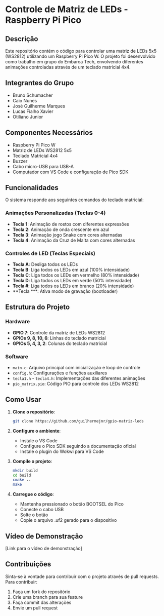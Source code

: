 # Controle de Matriz de LEDs - Raspberry Pi Pico
## Descrição
Este repositório contém o código para controlar uma matriz de LEDs 5x5 (WS2812) utilizando um Raspberry Pi Pico W. O projeto foi desenvolvido como trabalho em grupo do Embarca Tech, envolvendo diferentes animações controladas através de um teclado matricial 4x4.

## Integrantes do Grupo
- Bruno Schumacher
- Caio Nunes
- José Guilherme Marques
- Lucas Fialho Xavier
- Otiliano Junior

## Componentes Necessários
- Raspberry Pi Pico W
- Matriz de LEDs WS2812 5x5
- Teclado Matricial 4x4
- Buzzer
- Cabo micro-USB para USB-A
- Computador com VS Code e configuração de Pico SDK

## Funcionalidades
O sistema responde aos seguintes comandos do teclado matricial:

### Animações Personalizadas (Teclas 0-4)
- **Tecla 1**: Animação de rostos com diferentes expressões
- **Tecla 2**: Animação de onda crescente em azul
- **Tecla 3**: Animação jogo Snake com cores alternadas
- **Tecla 4**: Animação da Cruz de Malta com cores alternadas

### Controles de LED (Teclas Especiais)
- **Tecla A**: Desliga todos os LEDs
- **Tecla B**: Liga todos os LEDs em azul (100% intensidade)
- **Tecla C**: Liga todos os LEDs em vermelho (80% intensidade)
- **Tecla D**: Liga todos os LEDs em verde (50% intensidade)
- **Tecla #**: Liga todos os LEDs em branco (20% intensidade)
- **Tecla ***: Ativa modo de gravação (bootloader)

## Estrutura do Projeto
### Hardware
- **GPIO 7**: Controle da matriz de LEDs WS2812
- **GPIOs 9, 8, 10, 6**: Linhas do teclado matricial
- **GPIOs 5, 4, 3, 2**: Colunas do teclado matricial

### Software
- `main.c`: Arquivo principal com inicialização e loop de controle
- `config.h`: Configurações e funções auxiliares
- `tecla1.h` - `tecla4.h`: Implementações das diferentes animações
- `pio_matrix.pio`: Código PIO para controle dos LEDs WS2812

## Como Usar
1. **Clone o repositório**:
   ```bash
   git clone https://github.com/guilhermejnr/gpio-matriz-leds
   ```

2. **Configure o ambiente**:
   - Instale o VS Code
   - Configure o Pico SDK seguindo a documentação oficial
   - Instale o plugin do Wokwi para VS Code

3. **Compile o projeto**:
   ```bash
   mkdir build
   cd build
   cmake ..
   make
   ```

4. **Carregue o código**:
   - Mantenha pressionado o botão BOOTSEL do Pico
   - Conecte o cabo USB
   - Solte o botão
   - Copie o arquivo .uf2 gerado para o dispositivo

## Vídeo de Demonstração
[Link para o vídeo de demonstração]

## Contribuições
Sinta-se à vontade para contribuir com o projeto através de pull requests. Para contribuir:
1. Faça um fork do repositório
2. Crie uma branch para sua feature
3. Faça commit das alterações
4. Envie um pull request

